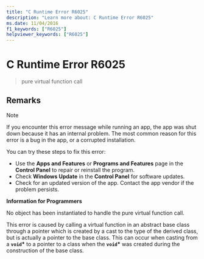 ```yaml
---
title: "C Runtime Error R6025"
description: "Learn more about: C Runtime Error R6025"
ms.date: 11/04/2016
f1_keywords: ["R6025"]
helpviewer_keywords: ["R6025"]
---
```

# C Runtime Error R6025

> pure virtual function call

## Remarks

> [!NOTE]
> If you encounter this error message while running an app, the app was shut down because it has an internal problem. The most common reason for this error is a bug in the app, or a corrupted installation.
>
> You can try these steps to fix this error:
>
> - Use the **Apps and Features** or **Programs and Features** page in the **Control Panel** to repair or reinstall the program.
> - Check **Windows Update** in the **Control Panel** for software updates.
> - Check for an updated version of the app. Contact the app vendor if the problem persists.

**Information for Programmers**

No object has been instantiated to handle the pure virtual function call.

This error is caused by calling a virtual function in an abstract base class through a pointer which is created by a cast to the type of the derived class, but is actually a pointer to the base class. This can occur when casting from a **`void`**<strong>\*</strong> to a pointer to a class when the **`void`**<strong>\*</strong> was created during the construction of the base class.
